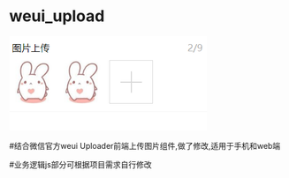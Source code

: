 # weui_upload
 ![image](https://github.com/caile1993/weui_upload/blob/master/示例图片.png)
 
 #结合微信官方weui Uploader前端上传图片组件,做了修改,适用于手机和web端
 
 #业务逻辑js部分可根据项目需求自行修改
